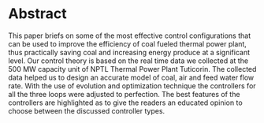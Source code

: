 # Abstract

This paper briefs on some of the most effective control configurations that can be used to improve the efficiency of coal fueled thermal power plant, thus practically saving coal and increasing energy produce at a significant level. Our control theory is based on the real time data we collected at the 500 MW capacity unit of NPTL Thermal Power Plant Tuticorin. The collected data helped us to design an accurate model of coal, air and feed water flow rate. With the use of evolution and optimization technique the controllers for all the three loops were adjusted to perfection. The best features of the controllers are highlighted as to give the readers an educated opinion to choose between the discussed controller types.
